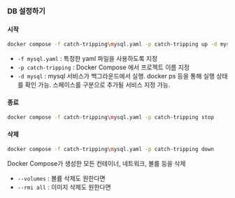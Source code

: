 


### DB 설정하기

#### 시작
```sh
docker compose -f catch-tripping\mysql.yaml -p catch-tripping up -d mysql
```
- `-f mysql.yaml` : 특정한 yaml 파일을 사용하도록 지정
- `-p catch-tripping` : Docker Compose 에서 프로젝트 이름 지정
- `-d mysql` : mysql 서비스가 백그라운드에서 실행. docker ps 등을 통해 실행 상태를 확인 가능. 스페이스를 구분으로 추가될 서비스 지정 가능.

#### 종료
```sh
docker compose -f catch-tripping\mysql.yaml -p catch-tripping stop
```

#### 삭제
```sh
docker compose -f catch-tripping\mysql.yaml -p catch-tripping down
```
Docker Compose가 생성한 모든 컨테이너, 네트워크, 볼륨 등을 삭제
-  `--volumes` : 볼륨 삭제도 원한다면
- `--rmi all` : 이미지 삭제도 원한다면

 